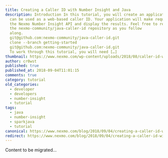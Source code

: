 ```yaml
---
title: Creating a Caller ID with Number Insight and Java
description: Introduction In this tutorial, you will create an application that
  can be used as a web-based caller ID. Your application will make requests to
  the Nexmo Number Insight API and display the results. Feel free to refer to
  the nexmo-community/java-caller-id repository as you follow
  along. 																git clone --branch getting-started
  git@github.com:nexmo-community/java-caller-id.git																					12										git
  clone --branch getting-started
  git@github.com:nexmo-community/java-caller-id.git 														 Prerequisites
  To work through this tutorial, you will need […]
thumbnail: https://www.nexmo.com/wp-content/uploads/2018/08/caller-id-with-java.png
author: cr0wst
published: true
published_at: 2018-09-04T11:01:15
comments: true
category: tutorial
old_categories:
  - developer
  - developers
  - number-insight
  - tutorial
tags:
  - java
  - number-insight
  - sparkjava
  - tutorial
canonical: https://www.nexmo.com/blog/2018/09/04/creating-a-caller-id-with-java-dr
redirect: https://www.nexmo.com/blog/2018/09/04/creating-a-caller-id-with-java-dr
---
```

Content to be migrated...